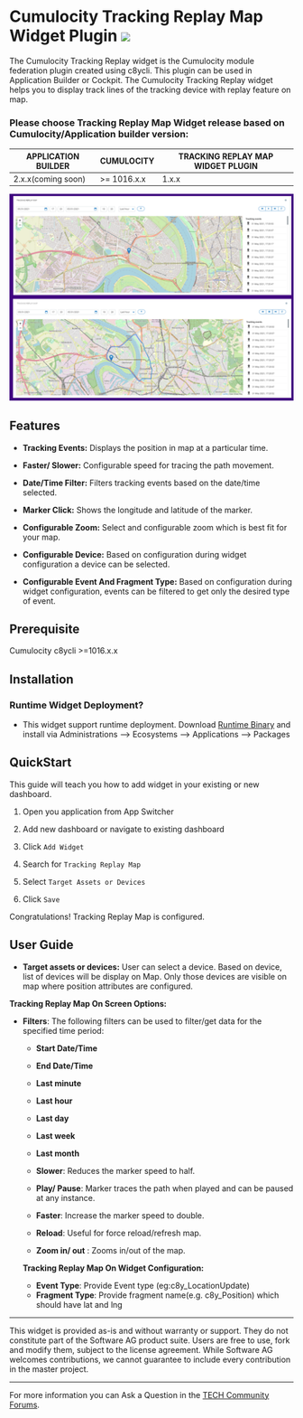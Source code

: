 # Cumulocity Tracking Replay Map Widget Plugin [<img width="35" src="https://user-images.githubusercontent.com/32765455/211497905-561e9197-18b9-43d5-a023-071d3635f4eb.png"/>](https://github.com/SoftwareAG/cumulocity-tracking-replay-map-widget-plugin/releases/download/1.0.1/sag-ps-pkg-tracking-replay-1.0.1.zip)

The Cumulocity Tracking Replay widget is the Cumulocity module federation plugin created using c8ycli. This plugin can be used in Application Builder or Cockpit. The Cumulocity Tracking Replay widget helps you to display track lines of the tracking device with replay feature on map.

### Please choose Tracking Replay Map Widget release based on Cumulocity/Application builder version:

|APPLICATION BUILDER | CUMULOCITY | TRACKING REPLAY MAP WIDGET PLUGIN  |
|--------------------|------------|------------------------------------|
| 2.x.x(coming soon) | >= 1016.x.x| 1.x.x                              |

![Images](images/replay.png)

## Features
*  **Tracking Events:** Displays the position in map at a particular time.

*  **Faster/ Slower:** Configurable speed for tracing the path movement.

*  **Date/Time Filter:** Filters tracking events based on the date/time selected.

*  **Marker Click:** Shows the longitude and latitude of the marker.

*  **Configurable Zoom:**  Select and configurable zoom which is best fit for your map.  

*  **Configurable Device:** Based on configuration during widget configuration a device can be selected. 

*  **Configurable Event And Fragment Type:** Based on configuration during widget configuration, events can be filtered to get only the desired type of event.

## Prerequisite
   Cumulocity c8ycli >=1016.x.x
   
## Installation

### Runtime Widget Deployment?

* This widget support runtime deployment. Download [Runtime Binary](https://github.com/SoftwareAG/cumulocity-tracking-replay-map-widget-plugin/releases/download/1.0.0/sag-ps-pkg-tracking-replay-1.0.0.zip) and install via Administrations --> Ecosystems --> Applications --> Packages 

## QuickStart
  
This guide will teach you how to add widget in your existing or new dashboard.

1. Open you application from App Switcher
  
2. Add new dashboard or navigate to existing dashboard
  
3. Click `Add Widget`

4. Search for `Tracking Replay Map`

5. Select `Target Assets or Devices`

6. Click `Save`

Congratulations! Tracking Replay Map is configured.

## User Guide

*  **Target assets or devices:** User can select a device. Based on device, list of devices will be display on Map. Only those devices are visible on map where position attributes are configured.



**Tracking Replay Map On Screen Options:**
 
* **Filters**:  The following filters can be used to filter/get data for the specified time period:
	*  **Start Date/Time**
	*  **End Date/Time**
	*  **Last minute**
	*  **Last hour**
	*  **Last day**
	*  **Last week**
	*  **Last month**

  *  **Slower**: Reduces the marker speed to half.
  *  **Play/ Pause**: Marker traces the path when played and can be paused at any instance.
  *  **Faster**: Increase the marker speed to double.
  *  **Reload**: Useful for force reload/refresh map.
  *  **Zoom in/ out** : Zooms in/out of the map.

  **Tracking Replay Map On Widget Configuration:**

	*	**Event Type**: Provide Event type (eg:c8y_LocationUpdate)
	*	**Fragment Type**: Provide fragment name(e.g. c8y_Position) which should have lat and lng

------------------------------------------

This widget is provided as-is and without warranty or support. They do not constitute part of the Software AG product suite. Users are free to use, fork and modify them, subject to the license agreement. While Software AG welcomes contributions, we cannot guarantee to include every contribution in the master project.
_____________________
For more information you can Ask a Question in the [TECH Community Forums](https://tech.forums.softwareag.com/tag/Cumulocity-IoT).
